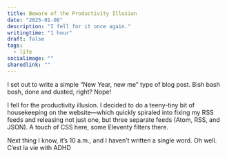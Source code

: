 ```yaml
---
title: Beware of the Productivity Illusion
date: "2025-01-08"
description: "I fell for it once again."
writingtime: "1 hour"
draft: false
tags:
  - life
socialimage: ""
sharedlink: ""
---
```


I set out to write a simple “New Year, new me” type of blog post. Bish bash bosh, done and dusted, right? Nope!

I fell for the productivity illusion. I decided to do a teeny-tiny bit of housekeeping on the website—which quickly spiraled into fixing my RSS feeds and releasing not just one, but three separate feeds (Atom, RSS, and JSON). A touch of CSS here, some Eleventy filters there.

Next thing I know, it’s 10 a.m., and I haven’t written a single word. Oh well. C’est la vie with ADHD
